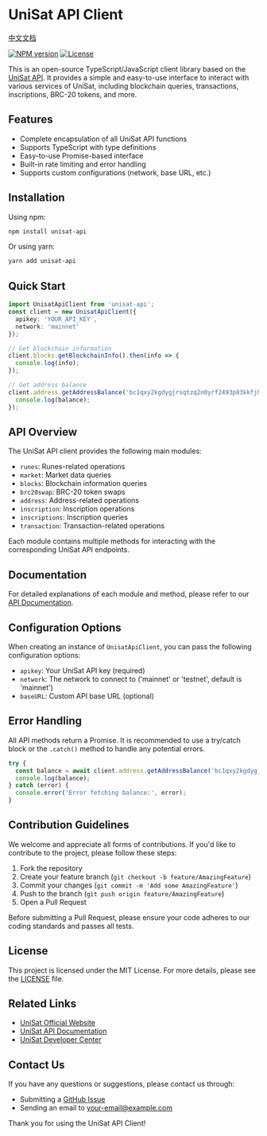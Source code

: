 # UniSat API Client

[中文文档](https://github.com/IceHugh/unisat-api/README_ZH.md) 

[![NPM version](https://img.shields.io/npm/v/unisat-api.svg)](https://www.npmjs.com/package/unisat-api)
[![License](https://img.shields.io/npm/l/unisat-api.svg)](https://github.com/IceHugh/unisat-api/blob/main/LICENSE)

This is an open-source TypeScript/JavaScript client library based on the [UniSat API](https://docs.unisat.io/). It provides a simple and easy-to-use interface to interact with various services of UniSat, including blockchain queries, transactions, inscriptions, BRC-20 tokens, and more.

## Features

- Complete encapsulation of all UniSat API functions
- Supports TypeScript with type definitions
- Easy-to-use Promise-based interface
- Built-in rate limiting and error handling
- Supports custom configurations (network, base URL, etc.)

## Installation

Using npm:

```bash
npm install unisat-api
```

Or using yarn:

```bash
yarn add unisat-api
```

## Quick Start

```typescript
import UnisatApiClient from 'unisat-api';
const client = new UnisatApiClient({
  apikey: 'YOUR_API_KEY',
  network: 'mainnet'
});

// Get blockchain information
client.blocks.getBlockchainInfo().then(info => {
  console.log(info);
});

// Get address balance
client.address.getAddressBalance('bc1qxy2kgdygjrsqtzq2n0yrf2493p83kkfjhx0wlh').then(balance => {
  console.log(balance);
});
```

## API Overview

The UniSat API client provides the following main modules:

- `runes`: Runes-related operations
- `market`: Market data queries
- `blocks`: Blockchain information queries
- `brc20swap`: BRC-20 token swaps
- `address`: Address-related operations
- `inscription`: Inscription operations
- `inscriptions`: Inscription queries
- `transaction`: Transaction-related operations

Each module contains multiple methods for interacting with the corresponding UniSat API endpoints.

## Documentation

For detailed explanations of each module and method, please refer to our [API Documentation](https://github.com/IceHugh/unisat-api/blob/main/docs/API.md).

## Configuration Options

When creating an instance of `UnisatApiClient`, you can pass the following configuration options:

- `apikey`: Your UniSat API key (required)
- `network`: The network to connect to ('mainnet' or 'testnet', default is 'mainnet')
- `baseURL`: Custom API base URL (optional)

## Error Handling

All API methods return a Promise. It is recommended to use a try/catch block or the `.catch()` method to handle any potential errors.

```typescript
try {
  const balance = await client.address.getAddressBalance('bc1qxy2kgdygjrsqtzq2n0yrf2493p83kkfjhx0wlh');
  console.log(balance);
} catch (error) {
  console.error('Error fetching balance:', error);
}
```

## Contribution Guidelines

We welcome and appreciate all forms of contributions. If you'd like to contribute to the project, please follow these steps:

1. Fork the repository
2. Create your feature branch (`git checkout -b feature/AmazingFeature`)
3. Commit your changes (`git commit -m 'Add some AmazingFeature'`)
4. Push to the branch (`git push origin feature/AmazingFeature`)
5. Open a Pull Request

Before submitting a Pull Request, please ensure your code adheres to our coding standards and passes all tests.

## License

This project is licensed under the MIT License. For more details, please see the [LICENSE](https://github.com/IceHugh/unisat-api/blob/main/LICENSE) file.

## Related Links

- [UniSat Official Website](https://unisat.io/)
- [UniSat API Documentation](https://docs.unisat.io/)
- [UniSat Developer Center](https://docs.unisat.io/dev)

## Contact Us

If you have any questions or suggestions, please contact us through:

- Submitting a [GitHub Issue](https://github.com/IceHugh/unisat-api/issues)
- Sending an email to [your-email@example.com](mailto:your-email@example.com)

Thank you for using the UniSat API Client!